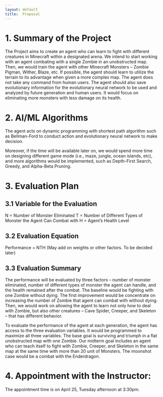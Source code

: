 ```yaml
---
layout: default
title:  Proposal
---
```


# 1. Summary of the Project

The Project aims to create an agent who can learn to fight with different creatures in Minecraft within a designated arena. We intend to start working with an agent combating with a single Zombie in an unobstructed map. Then, we would train the agent with other Minecraft Monsters – Zombie Pigman, Wither, Blaze, etc. If possible, the agent should learn to utilize the terrain to its advantage when given a more complex map. The agent does not take any command from human users. The agent should also save evolutionary information for the evolutionary neural network to be used and analyzed by future generation and human users. It would focus on eliminating more monsters with less damage on its health.  


# 2. AI/ML Algorithms

The agent acts on dynamic programming with shortest path algorithm such as Bellman-Ford to conduct action and evolutionary neural network to make decision.

Moreover, if the time will be available later on, we would spend more time on designing different game mode (i.e., maze, jungle, ocean islands, etc), and more algorithms would be implemented, such as Depth-First Search, Greedy, and Alpha-Beta Pruning.


# 3. Evaluation Plan

## 3.1 Variable for the Evaluation 

N	= Number of Monster Eliminated
T = Number of Different Types of Monster the Agent Can Combat with
H = Agent’s Health Level

## 3.2 Evaluation Equation 

Performance = NTH (May add on weights or other factors. To be decided later)

## 3.3 Evaluation Summary 

The performance will be evaluated by three factors – number of monster eliminated, number of different types of monster the agent can handle, and the health remained after the combat. The baseline would be fighting with one Zombie without dying. The first improvement would be concentrate on increasing the number of Zombie that agent can combat with without dying. Then, we would work on allowing the agent to learn not only how to deal with Zombie, but also other creatures – Cave Spider, Creeper, and Skeleton – that has different behavior.

To evaluate the performance of the agent at each generation, the agent has access to the three evaluation variables. It would be programmed to maximize all three variables. The base goal is surviving and triumph in a flat unobstructed map with one Zombie. Our midterm goal includes an agent who can teach itself to fight with Zombie, Creeper, and Skeleton in the same map at the same time with more than 20 unit of Monsters. The moonshot case would be a combat with the Enderdragon.


# 4. Appointment with the Instructor:

The appointment time is on April 25, Tuesday afternoon at 3:30pm.
